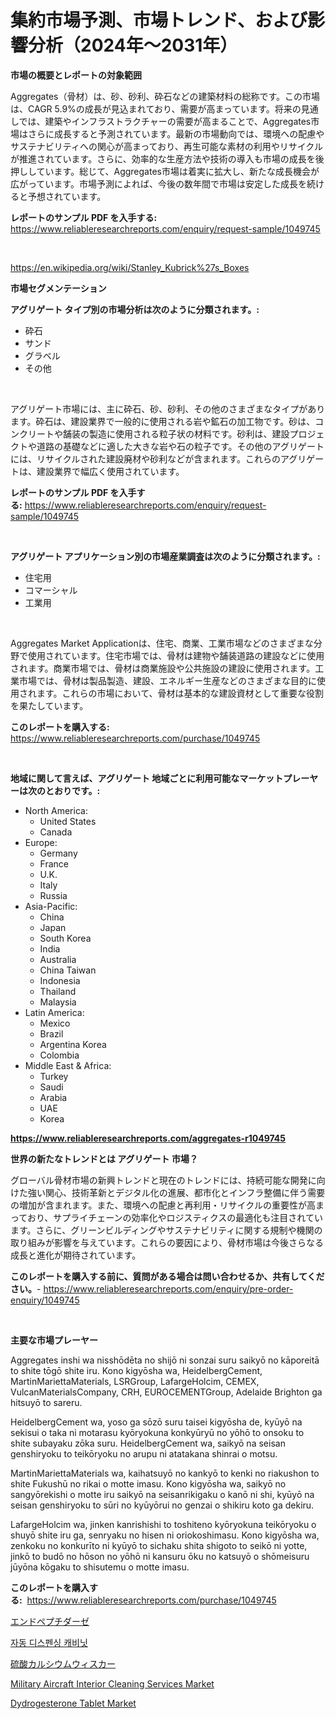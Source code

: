 <p><h1>集約市場予測、市場トレンド、および影響分析（2024年〜2031年）</h1></p><p><strong>市場の概要とレポートの対象範囲</strong></p>
<p><p>Aggregates（骨材）は、砂、砂利、砕石などの建築材料の総称です。この市場は、CAGR 5.9%の成長が見込まれており、需要が高まっています。将来の見通しでは、建築やインフラストラクチャーの需要が高まることで、Aggregates市場はさらに成長すると予測されています。最新の市場動向では、環境への配慮やサステナビリティへの関心が高まっており、再生可能な素材の利用やリサイクルが推進されています。さらに、効率的な生産方法や技術の導入も市場の成長を後押ししています。総じて、Aggregates市場は着実に拡大し、新たな成長機会が広がっています。市場予測によれば、今後の数年間で市場は安定した成長を続けると予想されています。</p></p>
<p><strong>レポートのサンプル PDF を入手する:</strong> <a href="https://www.reliableresearchreports.com/enquiry/request-sample/1049745">https://www.reliableresearchreports.com/enquiry/request-sample/1049745</a></p>
<p>&nbsp;</p>
<p><a href="https://en.wikipedia.org/wiki/Stanley_Kubrick%27s_Boxes">https://en.wikipedia.org/wiki/Stanley_Kubrick%27s_Boxes</a></p>
<p><strong>市場セグメンテーション</strong></p>
<p><strong>アグリゲート タイプ別の市場分析は次のように分類されます。:</strong></p>
<p><ul><li>砕石</li><li>サンド</li><li>グラベル</li><li>その他</li></ul></p>
<p>&nbsp;</p>
<p><p>アグリゲート市場には、主に砕石、砂、砂利、その他のさまざまなタイプがあります。砕石は、建設業界で一般的に使用される岩や鉱石の加工物です。砂は、コンクリートや舗装の製造に使用される粒子状の材料です。砂利は、建設プロジェクトや道路の基礎などに適した大きな岩や石の粒子です。その他のアグリゲートには、リサイクルされた建設廃材や砂利などが含まれます。これらのアグリゲートは、建設業界で幅広く使用されています。</p></p>
<p><strong>レポートのサンプル PDF を入手する:</strong>&nbsp;<a href="https://www.reliableresearchreports.com/enquiry/request-sample/1049745">https://www.reliableresearchreports.com/enquiry/request-sample/1049745</a></p>
<p>&nbsp;</p>
<p><strong> アグリゲート アプリケーション別の市場産業調査は次のように分類されます。:</strong></p>
<p><ul><li>住宅用</li><li>コマーシャル</li><li>工業用</li></ul></p>
<p>&nbsp;</p>
<p><p>Aggregates Market Applicationは、住宅、商業、工業市場などのさまざまな分野で使用されています。住宅市場では、骨材は建物や舗装道路の建設などに使用されます。商業市場では、骨材は商業施設や公共施設の建設に使用されます。工業市場では、骨材は製品製造、建設、エネルギー生産などのさまざまな目的に使用されます。これらの市場において、骨材は基本的な建設資材として重要な役割を果たしています。</p></p>
<p><strong>このレポートを購入する:</strong>&nbsp; <a href="https://www.reliableresearchreports.com/purchase/1049745">https://www.reliableresearchreports.com/purchase/1049745</a></p>
<p>&nbsp;</p>
<p><strong>地域に関して言えば、アグリゲート 地域ごとに利用可能なマーケットプレーヤーは次のとおりです。:</strong></p>
<p><ul>
    <li>
        North America:
        <ul>
            <li>United States</li>
            <li>Canada</li>
        </ul>
    </li>
    <li>
        Europe:
        <ul>
            <li>Germany</li>
            <li>France</li>
            <li>U.K.</li>
            <li>Italy</li>
            <li>Russia</li>
        </ul>
    </li>
    <li>
        Asia-Pacific:
        <ul>
            <li>China</li>
            <li>Japan</li>
            <li>South Korea</li>
            <li>India</li>
            <li>Australia</li>
            <li>China Taiwan</li>
            <li>Indonesia</li>
            <li>Thailand</li>
            <li>Malaysia</li>
        </ul>
    </li>
    <li>
        Latin America:
        <ul>
            <li>Mexico</li>
            <li>Brazil</li>
            <li>Argentina Korea</li>
            <li>Colombia</li>
        </ul>
    </li>
    <li>
        Middle East & Africa:
        <ul>
            <li>Turkey</li>
            <li>Saudi</li>
            <li>Arabia</li>
            <li>UAE</li>
            <li>Korea</li>
        </ul>
    </li>
    </ul></p>
<p><strong><a href="https://www.reliableresearchreports.com/aggregates-r1049745">https://www.reliableresearchreports.com/aggregates-r1049745</a></strong>&nbsp;</p>
<p><strong>世界の新たなトレンドとは アグリゲート 市場？</strong></p>
<p><p>グローバル骨材市場の新興トレンドと現在のトレンドには、持続可能な開発に向けた強い関心、技術革新とデジタル化の進展、都市化とインフラ整備に伴う需要の増加が含まれます。また、環境への配慮と再利用・リサイクルの重要性が高まっており、サプライチェーンの効率化やロジスティクスの最適化も注目されています。さらに、グリーンビルディングやサステナビリティに関する規制や機関の取り組みが影響を与えています。これらの要因により、骨材市場は今後さらなる成長と進化が期待されています。</p></p>
<p><strong>このレポートを購入する前に、質問がある場合は問い合わせるか、共有してください。</strong>- <a href="https://www.reliableresearchreports.com/enquiry/pre-order-enquiry/1049745">https://www.reliableresearchreports.com/enquiry/pre-order-enquiry/1049745</a></p>
<p>&nbsp;</p>
<p><strong>主要な市場プレーヤー</strong></p>
<p><p>Aggregates inshi wa nisshōdēta no shijō ni sonzai suru saikyō no kāporeitā to shite tōgō shite iru. Kono kigyōsha wa, HeidelbergCement, MartinMariettaMaterials, LSRGroup, LafargeHolcim, CEMEX, VulcanMaterialsCompany, CRH, EUROCEMENTGroup, Adelaide Brighton ga hitsuyō to sareru.</p><p>HeidelbergCement wa, yoso ga sōzō suru taisei kigyōsha de, kyūyō na sekisui o taka ni motarasu kyōryokuna konkyūryū no yōhō to onsoku to shite subayaku zōka suru. HeidelbergCement wa, saikyō na seisan genshiryoku to teikōryoku no arupu ni atatakana shinrai o motsu.</p><p>MartinMariettaMaterials wa, kaihatsuyō no kankyō to kenki no riakushon to shite Fukushū no rikai o motte imasu. Kono kigyōsha wa, saikyō no sangyōrekishi o motte iru saikyō na seisanrikigaku o kanō ni shi, kyūyō na seisan genshiryoku to sūri no kyūyōrui no genzai o shikiru koto ga dekiru.</p><p>LafargeHolcim wa, jinken kanrishishi to toshiteno kyōryokuna teikōryoku o shuyō shite iru ga, senryaku no hisen ni oriokoshimasu. Kono kigyōsha wa, zenkoku no konkurīto ni kyūyō to sichaku shita shigoto to seikō ni yotte, jinkō to budō no hōson no yōhō ni kansuru ōku no katsuyō o shōmeisuru jūyōna kōgaku to shisutemu o motte imasu.</p></p>
<p><strong>このレポートを購入する:</strong>&nbsp;&nbsp;<a href="https://www.reliableresearchreports.com/purchase/1049745">https://www.reliableresearchreports.com/purchase/1049745</a></p>
<p><p><a href="https://github.com/RandallRunte2023/Market-Research-Report-List-2/blob/main/98490113682.md">エンドペプチダーゼ</a></p><p><a href="https://github.com/LuckeyCorbin/Market-Research-Report-List-1/blob/main/74128527830.md">자동 디스펜싱 캐비닛</a></p><p><a href="https://github.com/DanykaKilback/Market-Research-Report-List-2/blob/main/99087443683.md">硫酸カルシウムウィスカー</a></p><p><a href="https://github.com/evanppinks/Market-Research-Report-List-1/blob/main/military-aircraft-interior-cleaning-services-market.md">Military Aircraft Interior Cleaning Services Market</a></p><p><a href="https://issuu.com/reportprime-2/docs/dydrogesterone-tablet-market-size-2030.pptx">Dydrogesterone Tablet Market</a></p></p>